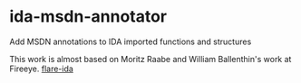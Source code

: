 # ida-msdn-annotator
Add MSDN annotations to IDA imported functions and structures

This work is almost based on Moritz Raabe and William Ballenthin's work at Fireeye. <a href="https://github.com/fireeye/flare-ida"> flare-ida </a>
